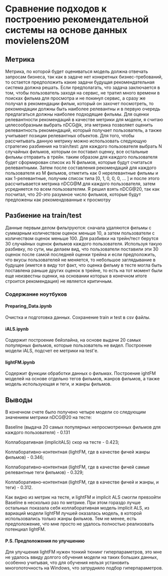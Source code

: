 # Сравнение подходов к построению рекомендательной системы на основе данных movielens20M
## Метрика
Метрика, по которой будет оцениваться модель должна отвечать запросам бизнеса, так как в задаче нет конкретных бизнес-требований, то остается предположить какие задачи будущая рекомендательная система должна решать. Если предполагать, что задача заключается в том, чтобы пользователь заходя на сервис, не тратил много времени в поисках фильма для просмотра и не покинул сервис, а сразу же получал в рекомендации фильм, который он захочет посмотреть, то рекомендации должны быть наиболее релевантны и в первую очередь предлагаться должны наиболее подходящие фильмы. Для оценки релевантности рекомендаций в качестве метрики для модели, я считаю целесообразным выбрать nDCG@k, эта метрика позволяет оценить релевантность рекомендаций, который получает пользователь, а также учитывает позиции релевантных объектов. Для того, чтобы рассчитывать данную метрику можно использовать следующую стратегию разбиения на train/test: для каждого пользователя выбрать N случайных фильмов, которым он поставил оценку, все остальные фильмы отправить в трейн. таким образом для каждого пользователя будет сформирован список из N фильмов, которые будут считаться релевантными. Затем после составления рекомендаций для каждого пользователя из M фильмов, отметить как 0 нерелевантные фильмы и как 1-релевантные, получим список типа [0, 1, 0, 0, 0, ... ] и после этого рассчитывается метрика nDCG@M для каждого пользователя, затем усредняется по всем пользователям. Я решил взять nDCG@20, так как посчитал, что 20-это разумное число фильмов, которые будут предложены как рекомендованные к просмотру

## Разбиение на train/test
Данные первым делом фильтруются: сначала удаляются фильмы с суммарным количеством оценок меньше 10, а затем пользователи с количеством оценок меньше 100.
Для разбивки на трейн/тест берутся 30 случайных оценок фильмов каждого пользователя. Используя такую разбивку, по сути, мы делаем вид, что пользователи поставили эти 30 оценок после самой последней оценки трейна и если предположить, что вкусы пользователей не меняется, то небольшое заглядывание в будущее (имется в виду тот факт, что оценка фильму в тесте могла быть поставлена раньше других оценок в трейне, то есть на тот момент были еще неизвестны оценки, на основании которых в конечном итоге строится рекомендация) не является критичным.

### Содержание ноутбуков

#### Preparing_Data.ipynb
Очистка и подготовка данных. Сохранение train и test в csv файлы.

#### iALS.ipynb
Cодержит построение бейзлайна, на основе выдачи 20 самых популярных фильмов, которые пользователь не видел.
Построение модели iALS, подсчет ее метрики на test'е.

#### lightFM.ipynb 
Содержит функции обработки данных о фильмах. Построение ightFM моделей на основе отдельно тегов фильмов, жанров фильмов, а также модель использующая и теги, и жанры фильмов.

## Выводы
В конечном счете было получено четыре модели со следующим значением метрики nDCG@20 на тесте:

Baseline (выдача 20 самых популярных непросмотренных фильмов для каждого пользователя) - 0.131

Коллаборативная (implicitALS) скор на тесте - 0.423;

Коллаборативно-контентная (lightFM, где в качестве фичей жанры фильмов) - 0.346;

Коллаборативно-контентная (lightFM, где в качестве фичей самые релевантные теги фильмов) - 0.329;

Коллаборативно-контентная (lightFM, где в качестве фичей и жанры, и теги) - 0.312.

Как видно из метрик на тесте, и lightFM и implicit ALS смогли превзойти Baseline в несколько раз по метрике. При этом гораздо лучше остальных показала себя коллаборативная модель implicit ALS, из вариаций модели lightFM лучшей оказалась модель, в которой использовались только жанры фильмов. Тем не менее, есть предположение, что мне просто не удалось полностью реализовать потенциал lightFM.

#### P.S. Предположения по улучшению
Для улучшения lightFM нужен тонкий тюнинг гиперпараметров, это мне не удалось ввиду долгого обучения модели на таких больших данных, особенно учитывая, что для обучения нельзя установить многопоточность на Windows, что затрудняло подбор гиперпараметров.

